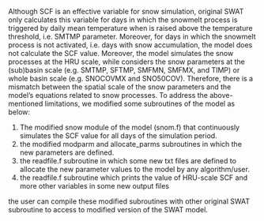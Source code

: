 Although SCF is an effective variable for snow simulation, original SWAT only calculates this variable for days in which the snowmelt process is triggered by daily mean temperature when is raised above the temperature threshold, i.e. SMTMP parameter. Moreover, for days in which the snowmelt process is not activated, i.e. days with snow accumulation, the model does not calculate the SCF value. Moreover, the model simulates the snow processes at the HRU scale, while considers the snow parameters at the (sub)basin scale (e.g. SMTMP, SFTMP, SMFMN, SMFMX, and TIMP) or whole basin scale (e.g. SNOCOVMX and SNO50COV). Therefore, there is a mismatch between the spatial scale of the snow parameters and the model’s equations related to snow processes.
To address the above-mentioned limitations, we modified some subroutines of the model as below:
1) The modified snow module of the model (snom.f) that continuously simulates the SCF value for all days of the simulation period.
2) the modified modparm and allocate_parms subroutines in which the new parameters are defined.
3) the readfile.f subroutine in which some new txt files are defined to allocate the new parameter values to the model by any algorithm/user.
4) the readfile.f subroutine which prints the value of HRU-scale SCF and  more other variables in some new output files

the user can compile these modified subroutines with other original SWAT subroutine to access to modified version of the SWAT model. 
